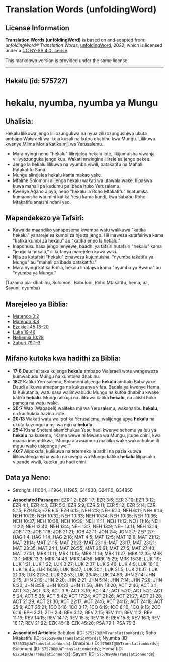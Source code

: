 # Translation Words (unfoldingWord)

## License Information

**Translation Words (unfoldingWord)** is based on and adapted from: _unfoldingWord® Translation Words_, [unfoldingWord](https://unfoldingword.org/utw), 2022, which is licensed under a [CC BY-SA 4.0 license](https://creativecommons.org/licenses/by-sa/4.0/legalcode.en).

This markdown version is provided under the same license.



--------------------------------

## Hekalu (id: 575727)

hekalu, nyumba, nyumba ya Mungu
===============================

Uhalisia:
---------

Hekalu lilikuwa jengo lililozungukwa na nyua zilizozungushiwa ukuta ambapo Waisraeli walikuja kusali na kutoa dhabihu kwa Mungu. Lilikuwa kwenye Mlima Moria katika mji wa Yerusalemu.

* Mara nyingi neno "hekalu" lilirejelea hekalu lote, likijumuisha viwanja vilivyozunguka jengo kuu. Wakati mwingine lilirejelea jengo pekee.
* Jengo la hekalu lilikuwa na vyumba viwili, patakatifu na Mahali Patakatifu Sana.
* Mungu alirejelea hekalu kama makao yake.
* Mfalme Solomoni alijenga hekalu wakati wa utawala wake. Ilipaswa kuwa mahali pa kudumu pa ibada huko Yerusalemu.
* Kwenye Agano Jipya, neno "hekalu la Roho Mtakatifu" linatumika kumaanisha waumini katika Yesu kama kundi, kwa sababu Roho Mtakatifu anaishi ndani yao.

Mapendekezo ya Tafsiri:
-----------------------

* Kawaida maandiko yanaposema kwamba watu walikuwa "katika hekalu," yanarejelea kumbi za nje za jengo. Hii inaweza kutafsiriwa kama "katika kumbi za hekalu" au "katika eneo la hekalu."
* Inapohusu hasa jengo lenyewe, baadhi ya tafsiri hutafsiri "hekalu" kama "jengo la hekalu," ili kufanya marejeleo kuwa wazi.
* Njia za kutafsiri "hekalu" zinaweza kujumuisha, "nyumba takatifu ya Mungu" au "mahali pa ibada patakatifu."
* Mara nyingi katika Biblia, hekalu linatajwa kama "nyumba ya Bwana" au "nyumba ya Mungu."

(Tazama pia: dhabihu, Solomoni, Babuloni, Roho Mtakatifu, hema, ua, Sayuni, nyumba)

Marejeleo ya Biblia:
--------------------

* [Matendo 3:2](https://ref.ly/Acts3:2)
* [Matendo 3:8](https://ref.ly/Acts3:8)
* [Ezekieli 45:18–20](https://ref.ly/Ezek45:18-Ezek45:20)
* [Luka 19:46](https://ref.ly/Luke19:46)
* [Nehemia 10:28](https://ref.ly/Neh10:28)
* [Zaburi 79:1–3](https://ref.ly/Ps79:1-Ps79:3)

Mifano kutoka kwa hadithi za Biblia:
------------------------------------

* **17:6** Daudi alitaka kujenga **hekalu** ambapo Waisraeli wote wangeweza kumwabudu Mungu na kumtolea dhabihu.
* **18:2** Katika Yerusalemu, Solomoni alijenga **hekalu** ambalo Baba yake Daudi alikuwa amepanga na kukusanya vifaa. Badala ya kwenye Hema la Kukutania, watu sasa walimwabudu Mungu na kutoa dhabihu kwake katika **hekalu**. Mungu alikuja na alikuwa katika **hekalu**, na aliishi huko pamoja na watu wake.
* **20:7** Wao (Wababeli) waliteka mji wa Yerusalemu, wakaharibu **hekalu**, na kuchukua hazina zote.
* **20:13** Wakati watu walipofika Yerusalemu, walijenga upya **hekalu** na ukuta kuzunguka mji wa mji na **hekalu**.
* **25:4** Kisha Shetani akamchukua Yesu hadi kwenye sehemu ya juu ya **hekalu** na kusema, “Kama wewe ni Mwana wa Mungu, jitupe chini, kwa maana imeandikwa, ‘Mungu atawaamuru malaika wake wakuchukue ili mguu wako usigonge jiwe.’”
* **40:7** Alipokufa, kulikuwa na tetemeko la ardhi na pazia kubwa lililowatenganisha watu na uwepo wa Mungu katika **hekalu** lilipasuka vipande viwili, kutoka juu hadi chini.

Data ya Neno:
-------------

* Strong's: H1004, H1964, H1965, G14930, G24110, G34850

* **Associated Passages:** EZR 1:2; EZR 1:7; EZR 3:6; EZR 3:10; EZR 3:12; EZR 4:1; EZR 4:3; EZR 5:3; EZR 5:9; EZR 5:11; EZR 5:12; EZR 5:14; EZR 5:15; EZR 6:3; EZR 6:5; EZR 6:15; NEH 2:8; NEH 6:10; NEH 6:11; NEH 8:16; NEH 10:28; NEH 10:32; NEH 10:33; NEH 10:34; NEH 10:35; NEH 10:36; NEH 10:37; NEH 10:38; NEH 10:39; NEH 11:11; NEH 11:12; NEH 11:16; NEH 11:22; NEH 12:40; NEH 13:4; NEH 13:7; NEH 13:9; NEH 13:11; NEH 13:14; JOB 1:13; JOB 1:18; JOB 21:21; JOB 42:11; JON 2:4; JON 2:7; ZEP 2:7; HAG 1:4; HAG 1:14; HAG 2:18; MAT 4:5; MAT 12:5; MAT 12:6; MAT 21:12; MAT 21:14; MAT 21:15; MAT 21:23; MAT 23:16; MAT 23:17; MAT 23:21; MAT 23:35; MAT 24:1; MAT 26:55; MAT 26:61; MAT 27:5; MAT 27:40; MAT 27:51; MRK 11:11; MRK 11:15; MRK 11:16; MRK 11:27; MRK 12:35; MRK 13:1; MRK 13:3; MRK 14:49; MRK 14:58; MRK 15:29; MRK 15:38; LUK 1:9; LUK 1:21; LUK 1:22; LUK 2:27; LUK 2:37; LUK 2:46; LUK 4:9; LUK 18:10; LUK 19:45; LUK 19:46; LUK 19:47; LUK 20:1; LUK 21:5; LUK 21:37; LUK 21:38; LUK 22:52; LUK 22:53; LUK 23:45; LUK 24:53; JHN 2:14; JHN 2:15; JHN 2:19; JHN 2:20; JHN 2:21; JHN 5:14; JHN 7:14; JHN 7:28; JHN 8:20; JHN 8:59; JHN 10:23; JHN 11:56; JHN 18:20; ACT 2:46; ACT 3:1; ACT 3:2; ACT 3:3; ACT 3:8; ACT 3:10; ACT 4:1; ACT 5:20; ACT 5:21; ACT 5:24; ACT 5:25; ACT 5:42; ACT 17:24; ACT 21:26; ACT 21:27; ACT 21:28; ACT 21:29; ACT 21:30; ACT 22:17; ACT 24:6; ACT 24:12; ACT 24:18; ACT 25:8; ACT 26:21; 1CO 3:16; 1CO 3:17; 1CO 6:19; 1CO 8:10; 1CO 9:13; 2CO 6:16; EPH 2:21; 2TH 2:4; REV 3:12; REV 7:15; REV 11:1; REV 11:2; REV 11:19; REV 14:15; REV 14:17; REV 15:5; REV 15:6; REV 15:8; REV 16:1; REV 16:17; REV 21:22; EZK 45:18–EZK 45:20; PSA 79:1–PSA 79:3
* **Associated Articles:** Babuloni (ID: `575373@UWTranslationWords`); Roho Mtakatifu (ID: `575528@UWTranslationWords`); Nyumba (ID: `575533@UWTranslationWords`); Dhabihu (ID: `575681@UWTranslationWords`); Solomoni (ID: `575708@UWTranslationWords`); Hema (ID: `627341@UWTranslationWords`); Sayuni (ID: `575788@UWTranslationWords`)

